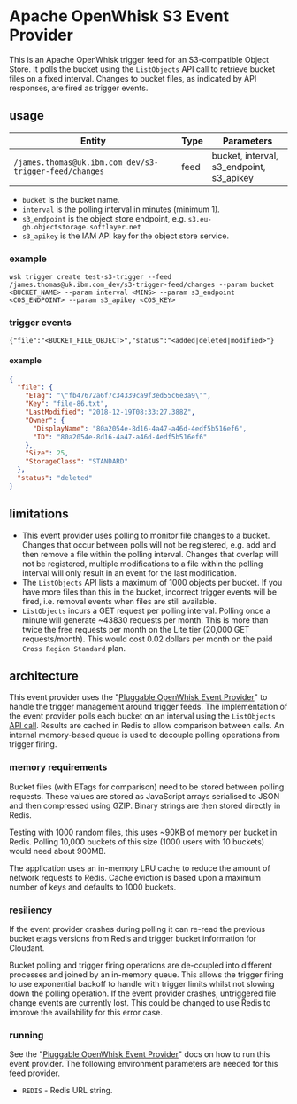 # Apache OpenWhisk S3 Event Provider

This is an Apache OpenWhisk trigger feed for an S3-compatible Object Store. It polls the bucket using the `ListObjects` API call to retrieve bucket files on a fixed interval. Changes to bucket files, as indicated by API responses, are fired as trigger events.

## usage

| Entity                                                 | Type | Parameters                               |
| ------------------------------------------------------ | ---- | ---------------------------------------- |
| `/james.thomas@uk.ibm.com_dev/s3-trigger-feed/changes` | feed | bucket, interval, s3_endpoint, s3_apikey |

- `bucket` is the bucket name.
- `interval` is the polling interval in minutes (minimum 1).
- `s3_endpoint` is the object store endpoint, e.g. `s3.eu-gb.objectstorage.softlayer.net`
- `s3_apikey` is the IAM API key for the object store service.

### example

```
wsk trigger create test-s3-trigger --feed /james.thomas@uk.ibm.com_dev/s3-trigger-feed/changes --param bucket <BUCKET_NAME> --param interval <MINS> --param s3_endpoint <COS_ENDPOINT> --param s3_apikey <COS_KEY>
```

### trigger events

```
{"file":"<BUCKET_FILE_OBJECT>","status":"<added|deleted|modified>"}
```

#### example

```json
{
  "file": {
    "ETag": "\"fb47672a6f7c34339ca9f3ed55c6e3a9\"",
    "Key": "file-86.txt",
    "LastModified": "2018-12-19T08:33:27.388Z",
    "Owner": {
      "DisplayName": "80a2054e-8d16-4a47-a46d-4edf5b516ef6",
      "ID": "80a2054e-8d16-4a47-a46d-4edf5b516ef6"
    },
    "Size": 25,
    "StorageClass": "STANDARD"
  },
  "status": "deleted"
}
```

## limitations

- This event provider uses polling to monitor file changes to a bucket. Changes that occur between polls will not be registered, e.g. add and then remove a file within the polling interval. Changes that overlap will not be registered, multiple modifications to a file within the polling interval will only result in an event for the last modification.
- The `ListObjects` API lists a maximum of 1000 objects per bucket. If you have more files than this in the bucket, incorrect trigger events will be fired, i.e. removal events when files are still available.
- `ListObjects` incurs a GET request per polling interval. Polling once a minute will generate ~43830 requests per month. This is more than twice the free requests per month on the Lite tier (20,000 GET requests/month). This would cost 0.02 dollars per month on the paid `Cross Region Standard` plan.

## architecture

This event provider uses the "[Pluggable OpenWhisk Event Provider](https://github.ibm.com/thomas6/openwhisk-pluggable-provider)" to handle the trigger management around trigger feeds. The implementation of the event provider polls each bucket on an interval using the `ListObjects` [API call](https://docs.aws.amazon.com/AmazonS3/latest/API/v2-RESTBucketGET.html). Results are cached in Redis to allow comparison between calls. An internal memory-based queue is used to decouple polling operations from trigger firing.

### memory requirements

Bucket files (with ETags for comparison) need to be stored between polling requests. These values are stored as JavaScript arrays serialised to JSON and then compressed using GZIP. Binary strings are then stored directly in Redis.

Testing with 1000 random files, this uses ~90KB of memory per bucket in Redis. Polling 10,000 buckets of this size (1000 users with 10 buckets) would need about 900MB.

The application uses an in-memory LRU cache to reduce the amount of network requests to Redis. Cache eviction is based upon a maximum number of keys and defaults to 1000 buckets.

### resiliency

If the event provider crashes during polling it can re-read the previous bucket etags versions from Redis and trigger bucket information for Cloudant.

Bucket polling and trigger firing operations are de-coupled into different processes and joined by an in-memory queue. This allows the trigger firing to use exponential backoff to handle with trigger limits whilst not slowing down the polling operation. If the event provider crashes, untriggered file change events are currently lost. This could be changed to use Redis to improve the availability for this error case.

### running

See the "[Pluggable OpenWhisk Event Provider](https://github.ibm.com/thomas6/openwhisk-pluggable-provider)" docs on how to run this event provider. The following environment parameters are needed for this feed provider.

- `REDIS` - Redis URL string.
